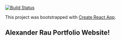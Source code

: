 [![Build Status](https://travis-ci.org/raualex/portfolio-site.svg?branch=master)](https://travis-ci.org/raualex/portfolio-site)

This project was bootstrapped with [Create React App](https://github.com/facebook/create-react-app).

## Alexander Rau Portfolio Website!
